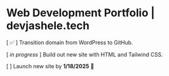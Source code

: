 # Web Development Portfolio | devjashele.tech

[ ✅ ] Transition domain from WordPress to GitHub.

[ *in progress* ] Build out new site with HTML and Tailwind CSS.

[ ] Launch new site by **1/18/2025** 🎉
